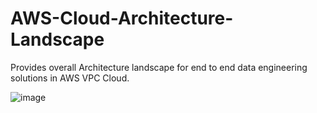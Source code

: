 # AWS-Cloud-Architecture-Landscape
Provides overall Architecture landscape for end to end data engineering solutions in AWS VPC Cloud.

![image](https://github.com/sudhir-malhan/AWS-Cloud-Architecture-Landscape/assets/163328925/537b5970-751d-49bb-a107-a36ff6dce356)
